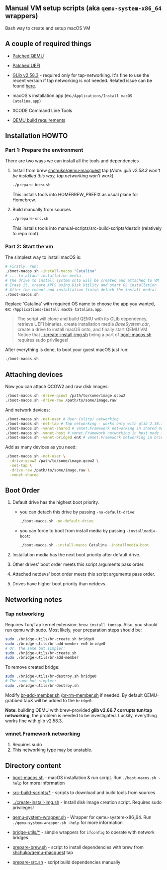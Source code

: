 ## Manual VM setup scripts (aka `qemu-system-x86_64` wrappers)

Bash way to create and setup macOS VM

## A couple of required things

- [Patched QEMU](https://github.com/shchuko/qemu/tree/v6.2.0-vmnet-v20-hostosk-v8)

- [Patched UEFI](https://github.com/shchuko/OvmfDarwinPkg)

- [GLib v2.58.3](https://gitlab.gnome.org/GNOME/glib/-/tree/2.58.3) - required only for
  tap-networking. It's fine to use the recent version if tap networking is not needed. Related
  issue can be found [here](https://gitlab.com/qemu-project/qemu/-/issues/335).

- macOS's installation app (ex.`/Applications/Install macOS Catalina.app`)

- XCODE Command Line Tools

- [QEMU build requirements](https://wiki.qemu.org/Hosts/Mac)

## Installation HOWTO

### Part 1: Prepare the environment

There are two ways we can install all the tools and dependencies

1. Install from brew [shchuko/qemu-macguest](https://github.com/shchuko/homebrew-qemu-macguest)
   tap (*Note: glib v2.58.3 won't be installed this way, tap networking won't work*)
    ```bash
    ./prepare-brew.sh
    ```
   This installs tools into HOMEBREW_PREFIX as usual place for Homebrew.

2. Build manually from sources
    ```bash
    ./prepare-src.sh
    ```
   This installs tools into manual-scripts/src-build-scripts/destdir (relatively to repo root).

### Part 2: Start the vm

The simplest way to install macOS is:

```bash
# Firstly, run:
./boot-macos.sh -install-macos "Catalina"
# ... to attach installation media
# The drive to install system onto will be created and attached to VM
# Erase it, create APFS using Disk Utility and start OS installation
# After the reboot and installation finish detach the install media:
./boot-macos.sh
```

Replace 'Catalina' with required OS name to choose the app you wanted,
ex: `/Applications/Install macOS Catalina.app`.

> The script will clone and build QEMU with its GLib dependency,
> retrieve UEFI binaries, create installation media *BaseSystem.cdr*,
> create a drive to install macOS onto, and finally start QEMU VM. Notice that
> [../create-install-img.sh](../create-install-img.sh) being a part of
> [boot-macos.sh](boot-macos.sh) requires sudo privileges!

After everything is done, to boot your guest macOS just run:

```bash
./boot-macos.sh
```

## Attaching devices

Now you can attach QCOW2 and raw disk images:

```bash
./boot-macos.sh -drive-qcow2 /path/to/some/image.qcow2
./boot-macos.sh -drive-raw /path/to/some/image.raw
```

And network devices:

```bash
./boot-macos.sh -net-user # User (slirp) networking
./boot-macos.sh -net-tap # Tap networking - works only with glib 2.58.3 dependency!
./boot-macos.sh -vmnet-shared # vmnet.Framework networking in shared mode (experimental). Requires sudo!
./boot-macos.sh -vmnet-host # vmnet.Framework networking in host mode (experimental). Requires sudo!
./boot-macos.sh -vmnet-bridged enX # vmnet.Framework networking in bridged mode, bridged onto enX (experimental). Requires sudo!
```

Add as many devices as you need:

```bash
./boot-macos.sh -net-user \
  -drive-qcow2 /path/to/some/image.qcow2 \
  -net-tap \
  -drive-raw /path/to/some/image.raw \
  -vmnet-shared 
```

## Boot Order

1. Default drive has the highest boot priority.
    * you can detach this drive by passing `-no-default-drive`:

      ```bash
      ./boot-macos.sh -no-default-drive
      ```
    * you can force to boot from install media by passing `-installmedia-boot`:
      ```bash
      ./boot-macos.sh -install-macos Catalina -installmedia-boot 
      ```
2. Installation media has the next boot priority after default drive.

3. Other drives' boot order meets this script arguments pass order.

4. Attached netdevs' boot order meets this script arguments pass order.

5. Drives have higher boot priority than netdevs.

## Networking notes

### Tap networking

Requires Tun/Tap kernel extension: `brew install tuntap`. Also, you should run qemu with sudo. Most
likely, your preparation steps should be:

```bash
sudo ./bridge-utils/br-create.sh bridge0
sudo ./bridge-utils/br-add-member en0 bridge0
# Or, the same but simpler:
sudo ./bridge-utils/br-create.sh
sudo ./bridge-utils/br-add-member
```

To remove created bridge:

```bash
sudo ./bridge-utils/br-destroy.sh bridge0
# The same but simpler:
sudo ./bridge-utils/br-destroy.sh
```

Modify [br-add-member.sh](bridge-utils/br-add-member.sh)
/[br-rm-member.sh](bridge-utils/br-rm-member.sh) if needed. By default QEMU-grabbed tapX will be
added to the `bridge0`.

**Note:** building QEMU with brew-provided **glib v2.66.7 corrupts tun/tap networking**, the problem
is needed to be investigated. Luckily, everything works fine with glib v2.58.3.

### vmnet.Framework networking

1. Requires sudo
2. This networking type may be unstable.

## Directory content

- [boot-macos.sh](boot-macos.sh) - macOS installation & run script. Run `./boot-macos.sh -help` for
  more information

- [src-build-scripts/*](src-build-scripts) - scripts to download and build tools from sources

- [../create-install-img.sh](../create-install-img.sh) - Install disk image creation script. Requires sudo
  privileges!

- [qemu-system-wrapper.sh](qemu-system-wrapper.sh) - Wrapper for qemu-system-x86_64.
  Run `./qemu-system-wrapper.sh -help` for more information

- [bridge-utils/*](bridge-utils) - simple wrappers for `ifconfig` to operate with network bridges

- [prepare-brew.sh](prepare-brew.sh) - script to install dependencies with brew
  from [shchuko/qemu-macguest](https://github.com/shchuko/homebrew-qemu-macguest) tap

- [prepare-src.sh](prepare-src.sh) - script build dependencies manually 
